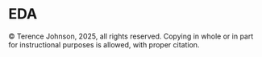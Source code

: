 # EDA

© Terence Johnson, 2025, all rights reserved. Copying in whole or in part for instructional purposes is allowed, with proper citation. 